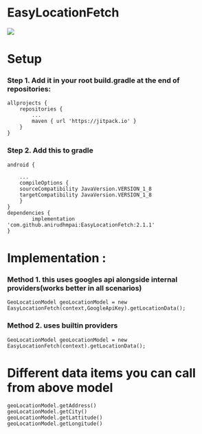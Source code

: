 # EasyLocationFetch

[![](https://jitpack.io/v/anirudhmpai/EasyLocationFetch.svg)](https://jitpack.io/#anirudhmpai/EasyLocationFetch)

# Setup

### Step 1. Add it in your root build.gradle at the end of repositories:
	allprojects {
		repositories {
			...
			maven { url 'https://jitpack.io' }
		}
	}
  
### Step 2. Add this to gradle
	android {

	    ...
	    compileOptions {
		sourceCompatibility JavaVersion.VERSION_1_8
		targetCompatibility JavaVersion.VERSION_1_8
	    }
	}
	dependencies {
	        implementation 'com.github.anirudhmpai:EasyLocationFetch:2.1.1'
	}

# Implementation :

### Method 1. this uses googles api alongside internal providers(works better in all scenarios)

```
GeoLocationModel geoLocationModel = new EasyLocationFetch(context,GoogleApiKey).getLocationData();
```
### Method 2. uses builtin providers
	
```
GeoLocationModel geoLocationModel = new EasyLocationFetch(context).getLocationData();
```
# Different data items you can call from above model
	geoLocationModel.getAddress()
	geoLocationModel.getCity()
	geoLocationModel.getLattitude()
	geoLocationModel.getLongitude()
